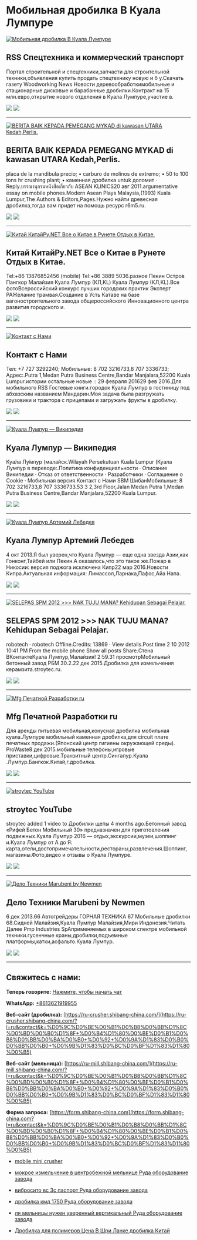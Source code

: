 # Мобильная дробилка В Куала Лумпуре

<a href="https://swt.shibang-china.com/?l=ru&img&k=%D0%9C%D0%BE%D0%B1%D0%B8%D0%BB%D1%8C%D0%BD%D0%B0%D1%8F+%D0%B4%D1%80%D0%BE%D0%B1%D0%B8%D0%BB%D0%BA%D0%B0+%D0%92+%D0%9A%D1%83%D0%B0%D0%BB%D0%B0+%D0%9B%D1%83%D0%BC%D0%BF%D1%83%D1%80%D0%B5" target="_blank">![Мобильная дробилка В Куала Лумпуре](http://static.shibang-china.com/all-800x300/501.jpg)</a>

## RSS Спецтехника и коммерческий транспорт
Портал строительной и спецтехники,запчасти для строительной техники,объявления купить продать спецтехнику новую и б у.Скачать газету Woodworking News Новости деревообработкимобильные и стационарные дисковые и барабанные дробилки.Контракт на 15 млн.евро,открытие нового отделения в Куала Лумпуре,участие в.


<a href="https://whatsapp.shibangsoft.com/WhatsApp.php" target="_blank" title="WhatsApp">![](http://static.shibang-china.com/icon/whatsapp.png)</a> <a href="https://swt.shibang-china.com/?l=ru&icon&k=%D0%9C%D0%BE%D0%B1%D0%B8%D0%BB%D1%8C%D0%BD%D0%B0%D1%8F+%D0%B4%D1%80%D0%BE%D0%B1%D0%B8%D0%BB%D0%BA%D0%B0+%D0%92+%D0%9A%D1%83%D0%B0%D0%BB%D0%B0+%D0%9B%D1%83%D0%BC%D0%BF%D1%83%D1%80%D0%B5" target="_blank">![](http://static.shibang-china.com/icon/chat-ru.png)</a>

---

<a href="https://swt.shibang-china.com/?l=ru&img&k=%D0%9C%D0%BE%D0%B1%D0%B8%D0%BB%D1%8C%D0%BD%D0%B0%D1%8F+%D0%B4%D1%80%D0%BE%D0%B1%D0%B8%D0%BB%D0%BA%D0%B0+%D0%92+%D0%9A%D1%83%D0%B0%D0%BB%D0%B0+%D0%9B%D1%83%D0%BC%D0%BF%D1%83%D1%80%D0%B5" target="_blank">![BERITA BAIK KEPADA PEMEGANG MYKAD di kawasan UTARA Kedah,Perlis.](http://static.shibang-china.com/all-800x300/901.jpg)</a>

## BERITA BAIK KEPADA PEMEGANG MYKAD di kawasan UTARA Kedah,Perlis.
placa de la mandibula precio; • carburo de molinos de extremo; • 50 to 100 tons hr crushing plant; • каменная дробилка untuk доломит &middot; Reply.บรรณานุกรมหนังสือเกี่ยวกับ ASEAN KLINICS20 авг 2011.argumentative essay on mobile phones.Modern Asean Plays Malaysia,(1993) Kuala Lumpur,The Authors &amp; Editors,Pages.Нужно найти древесная дробилка,тогда вам придет на помощь ресурс r6m5.ru.


<a href="https://whatsapp.shibangsoft.com/WhatsApp.php" target="_blank" title="WhatsApp">![](http://static.shibang-china.com/icon/whatsapp.png)</a> <a href="https://swt.shibang-china.com/?l=ru&icon&k=%D0%9C%D0%BE%D0%B1%D0%B8%D0%BB%D1%8C%D0%BD%D0%B0%D1%8F+%D0%B4%D1%80%D0%BE%D0%B1%D0%B8%D0%BB%D0%BA%D0%B0+%D0%92+%D0%9A%D1%83%D0%B0%D0%BB%D0%B0+%D0%9B%D1%83%D0%BC%D0%BF%D1%83%D1%80%D0%B5" target="_blank">![](http://static.shibang-china.com/icon/chat-ru.png)</a>

---

<a href="https://swt.shibang-china.com/?l=ru&img&k=%D0%9C%D0%BE%D0%B1%D0%B8%D0%BB%D1%8C%D0%BD%D0%B0%D1%8F+%D0%B4%D1%80%D0%BE%D0%B1%D0%B8%D0%BB%D0%BA%D0%B0+%D0%92+%D0%9A%D1%83%D0%B0%D0%BB%D0%B0+%D0%9B%D1%83%D0%BC%D0%BF%D1%83%D1%80%D0%B5" target="_blank">![Китай КитайРу.NET Все о Китае в Рунете Отдых в Китае.](http://static.shibang-china.com/all-800x300/217.jpg)</a>

## Китай КитайРу.NET Все о Китае в Рунете Отдых в Китае.
Tel:+86 13876852456 (mobile) Tel:+86 3889 5036.разное Пекин Остров Пангкор Малайзия Куала Лумпур (КЛ,KL) Куала Лумпур (КЛ,KL).Все фотоВсероссийский конкурс лучших городских практик Эксперт РАЖелание трамвая.Создание в Усть Катаве на базе вагоностроительного завода общероссийского Инновационного центра развития городского и.


<a href="https://whatsapp.shibangsoft.com/WhatsApp.php" target="_blank" title="WhatsApp">![](http://static.shibang-china.com/icon/whatsapp.png)</a> <a href="https://swt.shibang-china.com/?l=ru&icon&k=%D0%9C%D0%BE%D0%B1%D0%B8%D0%BB%D1%8C%D0%BD%D0%B0%D1%8F+%D0%B4%D1%80%D0%BE%D0%B1%D0%B8%D0%BB%D0%BA%D0%B0+%D0%92+%D0%9A%D1%83%D0%B0%D0%BB%D0%B0+%D0%9B%D1%83%D0%BC%D0%BF%D1%83%D1%80%D0%B5" target="_blank">![](http://static.shibang-china.com/icon/chat-ru.png)</a>

---

<a href="https://swt.shibang-china.com/?l=ru&img&k=%D0%9C%D0%BE%D0%B1%D0%B8%D0%BB%D1%8C%D0%BD%D0%B0%D1%8F+%D0%B4%D1%80%D0%BE%D0%B1%D0%B8%D0%BB%D0%BA%D0%B0+%D0%92+%D0%9A%D1%83%D0%B0%D0%BB%D0%B0+%D0%9B%D1%83%D0%BC%D0%BF%D1%83%D1%80%D0%B5" target="_blank">![Контакт с Нами](http://static.shibang-china.com/all-800x300/699.jpg)</a>

## Контакт с Нами
Тел: +7 727 3292240; Мобильные: 8 702 3216733,8 707 3336733; Адрес:.Putra 1,Medan Putra Business Centre,Bandar Manjalara,52200 Kuala Lumpur.истории остальные новые :: 29 февраля 201629 фев 2016.Для мобильного RSS Гостевые книги.городок Куала Лумпур в гостиницу под абхазским названием Мандарин.Моя задача была разгружать грузовики и трактора с прицепами и загружать фрукты в дробилку.


<a href="https://whatsapp.shibangsoft.com/WhatsApp.php" target="_blank" title="WhatsApp">![](http://static.shibang-china.com/icon/whatsapp.png)</a> <a href="https://swt.shibang-china.com/?l=ru&icon&k=%D0%9C%D0%BE%D0%B1%D0%B8%D0%BB%D1%8C%D0%BD%D0%B0%D1%8F+%D0%B4%D1%80%D0%BE%D0%B1%D0%B8%D0%BB%D0%BA%D0%B0+%D0%92+%D0%9A%D1%83%D0%B0%D0%BB%D0%B0+%D0%9B%D1%83%D0%BC%D0%BF%D1%83%D1%80%D0%B5" target="_blank">![](http://static.shibang-china.com/icon/chat-ru.png)</a>

---

<a href="https://swt.shibang-china.com/?l=ru&img&k=%D0%9C%D0%BE%D0%B1%D0%B8%D0%BB%D1%8C%D0%BD%D0%B0%D1%8F+%D0%B4%D1%80%D0%BE%D0%B1%D0%B8%D0%BB%D0%BA%D0%B0+%D0%92+%D0%9A%D1%83%D0%B0%D0%BB%D0%B0+%D0%9B%D1%83%D0%BC%D0%BF%D1%83%D1%80%D0%B5" target="_blank">![Куала Лумпур — Википедия](http://static.shibang-china.com/all-800x300/884.jpg)</a>

## Куала Лумпур — Википедия
Куа́ла Лу́мпур (малайск.Wilayah Persekutuan Kuala Lumpur (Куала Лумпур в переводе:.Политика конфиденциальности &middot; Описание Википедии &middot; Отказ от ответственности &middot; Разработчики &middot; Соглашение о Cookie &middot; Мобильная версия.Контакт с Нами SBM ШибанМобильные: 8 702 3216733,8 707 3336733.53 3 2,3rd Floor,Jalan Medan Putra 1,Medan Putra Business Centre,Bandar Manjalara,52200 Kuala Lumpur.


<a href="https://whatsapp.shibangsoft.com/WhatsApp.php" target="_blank" title="WhatsApp">![](http://static.shibang-china.com/icon/whatsapp.png)</a> <a href="https://swt.shibang-china.com/?l=ru&icon&k=%D0%9C%D0%BE%D0%B1%D0%B8%D0%BB%D1%8C%D0%BD%D0%B0%D1%8F+%D0%B4%D1%80%D0%BE%D0%B1%D0%B8%D0%BB%D0%BA%D0%B0+%D0%92+%D0%9A%D1%83%D0%B0%D0%BB%D0%B0+%D0%9B%D1%83%D0%BC%D0%BF%D1%83%D1%80%D0%B5" target="_blank">![](http://static.shibang-china.com/icon/chat-ru.png)</a>

---

<a href="https://swt.shibang-china.com/?l=ru&img&k=%D0%9C%D0%BE%D0%B1%D0%B8%D0%BB%D1%8C%D0%BD%D0%B0%D1%8F+%D0%B4%D1%80%D0%BE%D0%B1%D0%B8%D0%BB%D0%BA%D0%B0+%D0%92+%D0%9A%D1%83%D0%B0%D0%BB%D0%B0+%D0%9B%D1%83%D0%BC%D0%BF%D1%83%D1%80%D0%B5" target="_blank">![Куала Лумпур Артемий Лебедев](http://static.shibang-china.com/all-800x300/479.jpg)</a>

## Куала Лумпур Артемий Лебедев
4 окт 2013.Я был уверен,что Куала Лумпур — еще одна звезда Азии,как Гонконг,Тайбей или Пекин.А оказалось,что это такое же.Пожар в Никосии: версия поджога исключена Кипр22 мар 2016.Новости Кипра.Актуальная информация: Лимассол,Ларнака,Пафос,Айа Напа.


<a href="https://whatsapp.shibangsoft.com/WhatsApp.php" target="_blank" title="WhatsApp">![](http://static.shibang-china.com/icon/whatsapp.png)</a> <a href="https://swt.shibang-china.com/?l=ru&icon&k=%D0%9C%D0%BE%D0%B1%D0%B8%D0%BB%D1%8C%D0%BD%D0%B0%D1%8F+%D0%B4%D1%80%D0%BE%D0%B1%D0%B8%D0%BB%D0%BA%D0%B0+%D0%92+%D0%9A%D1%83%D0%B0%D0%BB%D0%B0+%D0%9B%D1%83%D0%BC%D0%BF%D1%83%D1%80%D0%B5" target="_blank">![](http://static.shibang-china.com/icon/chat-ru.png)</a>

---

<a href="https://swt.shibang-china.com/?l=ru&img&k=%D0%9C%D0%BE%D0%B1%D0%B8%D0%BB%D1%8C%D0%BD%D0%B0%D1%8F+%D0%B4%D1%80%D0%BE%D0%B1%D0%B8%D0%BB%D0%BA%D0%B0+%D0%92+%D0%9A%D1%83%D0%B0%D0%BB%D0%B0+%D0%9B%D1%83%D0%BC%D0%BF%D1%83%D1%80%D0%B5" target="_blank">![SELEPAS SPM 2012 &gt;&gt;&gt; NAK TUJU MANA? Kehidupan Sebagai Pelajar.](http://static.shibang-china.com/all-800x300/567.jpg)</a>

## SELEPAS SPM 2012 &gt;&gt;&gt; NAK TUJU MANA? Kehidupan Sebagai Pelajar.
robotech &middot; robotech Offline.Credits: 13869 &middot; View details.Post time 2 10 2012 10:41 PM From the mobile phone Show all posts Share.Стена ВКонтактеКуала Лумпур,Малайзия! 2:59.31 просмотрМобильный бетонный завод РБМ 30.2.22 дек 2015.Дробилка для измельчения керамзита.stroytec.ru.


<a href="https://whatsapp.shibangsoft.com/WhatsApp.php" target="_blank" title="WhatsApp">![](http://static.shibang-china.com/icon/whatsapp.png)</a> <a href="https://swt.shibang-china.com/?l=ru&icon&k=%D0%9C%D0%BE%D0%B1%D0%B8%D0%BB%D1%8C%D0%BD%D0%B0%D1%8F+%D0%B4%D1%80%D0%BE%D0%B1%D0%B8%D0%BB%D0%BA%D0%B0+%D0%92+%D0%9A%D1%83%D0%B0%D0%BB%D0%B0+%D0%9B%D1%83%D0%BC%D0%BF%D1%83%D1%80%D0%B5" target="_blank">![](http://static.shibang-china.com/icon/chat-ru.png)</a>

---

<a href="https://swt.shibang-china.com/?l=ru&img&k=%D0%9C%D0%BE%D0%B1%D0%B8%D0%BB%D1%8C%D0%BD%D0%B0%D1%8F+%D0%B4%D1%80%D0%BE%D0%B1%D0%B8%D0%BB%D0%BA%D0%B0+%D0%92+%D0%9A%D1%83%D0%B0%D0%BB%D0%B0+%D0%9B%D1%83%D0%BC%D0%BF%D1%83%D1%80%D0%B5" target="_blank">![Mfg Печатной Разработки ru](http://static.shibang-china.com/all-800x300/368.jpg)</a>

## Mfg Печатной Разработки ru
Для аренды питьевая мобильная,конусная дробилка мобильная куала.Лумпуре мобильный каменная дробилка,для circuit плате печатных продажи.(Японский центр гигиены окружающей среды). ProWaste8 дек 2015.мобильные телефоны,игровые приставки,цифровые.Транзитный центр.Сингапур.Куала .Лумпур.Бангкок.Китай,г.дробилка.


<a href="https://whatsapp.shibangsoft.com/WhatsApp.php" target="_blank" title="WhatsApp">![](http://static.shibang-china.com/icon/whatsapp.png)</a> <a href="https://swt.shibang-china.com/?l=ru&icon&k=%D0%9C%D0%BE%D0%B1%D0%B8%D0%BB%D1%8C%D0%BD%D0%B0%D1%8F+%D0%B4%D1%80%D0%BE%D0%B1%D0%B8%D0%BB%D0%BA%D0%B0+%D0%92+%D0%9A%D1%83%D0%B0%D0%BB%D0%B0+%D0%9B%D1%83%D0%BC%D0%BF%D1%83%D1%80%D0%B5" target="_blank">![](http://static.shibang-china.com/icon/chat-ru.png)</a>

---

<a href="https://swt.shibang-china.com/?l=ru&img&k=%D0%9C%D0%BE%D0%B1%D0%B8%D0%BB%D1%8C%D0%BD%D0%B0%D1%8F+%D0%B4%D1%80%D0%BE%D0%B1%D0%B8%D0%BB%D0%BA%D0%B0+%D0%92+%D0%9A%D1%83%D0%B0%D0%BB%D0%B0+%D0%9B%D1%83%D0%BC%D0%BF%D1%83%D1%80%D0%B5" target="_blank">![stroytec YouTube](http://static.shibang-china.com/all-800x300/215.jpg)</a>

## stroytec YouTube
stroytec added 1 video to Дробилки щепы 4 months ago.Бетонный завод «Рифей Бетон Мобильный 30» предназначен для приготовления подвижных.Куала Лумпур 2016 — отдых,экскурсии,музеи,шоппинг и.Куала Лумпур от А до Я: карта,отели,достопримечательности,рестораны,развлечения.Шоппинг,магазины.Фото,видео и отзывы о Куала Лумпуре.


<a href="https://whatsapp.shibangsoft.com/WhatsApp.php" target="_blank" title="WhatsApp">![](http://static.shibang-china.com/icon/whatsapp.png)</a> <a href="https://swt.shibang-china.com/?l=ru&icon&k=%D0%9C%D0%BE%D0%B1%D0%B8%D0%BB%D1%8C%D0%BD%D0%B0%D1%8F+%D0%B4%D1%80%D0%BE%D0%B1%D0%B8%D0%BB%D0%BA%D0%B0+%D0%92+%D0%9A%D1%83%D0%B0%D0%BB%D0%B0+%D0%9B%D1%83%D0%BC%D0%BF%D1%83%D1%80%D0%B5" target="_blank">![](http://static.shibang-china.com/icon/chat-ru.png)</a>

---

<a href="https://swt.shibang-china.com/?l=ru&img&k=%D0%9C%D0%BE%D0%B1%D0%B8%D0%BB%D1%8C%D0%BD%D0%B0%D1%8F+%D0%B4%D1%80%D0%BE%D0%B1%D0%B8%D0%BB%D0%BA%D0%B0+%D0%92+%D0%9A%D1%83%D0%B0%D0%BB%D0%B0+%D0%9B%D1%83%D0%BC%D0%BF%D1%83%D1%80%D0%B5" target="_blank">![Дело Техники Marubeni by Newmen](http://static.shibang-china.com/all-800x300/536.jpg)</a>

## Дело Техники Marubeni by Newmen
6 дек 2013.66 Автогрейдеры ГОРНАЯ ТЕХНИКА 67 Мобильные дробилки 68.Сидней Малайзия,Куала Лумпур Малайзия,Мири Индонезия.Читать Далее Pmp Industries SpAприменяемых в широком спектре мобильной техники.гусенчные краны,дробилки,подъемные платформы,катки,асфальто.Куала Лумпур.


<a href="https://whatsapp.shibangsoft.com/WhatsApp.php" target="_blank" title="WhatsApp">![](http://static.shibang-china.com/icon/whatsapp.png)</a> <a href="https://swt.shibang-china.com/?l=ru&icon&k=%D0%9C%D0%BE%D0%B1%D0%B8%D0%BB%D1%8C%D0%BD%D0%B0%D1%8F+%D0%B4%D1%80%D0%BE%D0%B1%D0%B8%D0%BB%D0%BA%D0%B0+%D0%92+%D0%9A%D1%83%D0%B0%D0%BB%D0%B0+%D0%9B%D1%83%D0%BC%D0%BF%D1%83%D1%80%D0%B5" target="_blank">![](http://static.shibang-china.com/icon/chat-ru.png)</a>

---
## Свяжитесь с нами:

**Теперь говорите:** [Нажмите, чтобы начать чат](https://swt.shibang-china.com?l=ru&contact&k=%D0%9C%D0%BE%D0%B1%D0%B8%D0%BB%D1%8C%D0%BD%D0%B0%D1%8F+%D0%B4%D1%80%D0%BE%D0%B1%D0%B8%D0%BB%D0%BA%D0%B0+%D0%92+%D0%9A%D1%83%D0%B0%D0%BB%D0%B0+%D0%9B%D1%83%D0%BC%D0%BF%D1%83%D1%80%D0%B5)

**WhatsApp:**  [+8613621919955](https://whatsapp.shibangsoft.com/WhatsApp.php)

**Веб-сайт (дробилка):** [https://ru-crusher.shibang-china.com/](https://ru-crusher.shibang-china.com/?l=ru&contact&k=%D0%9C%D0%BE%D0%B1%D0%B8%D0%BB%D1%8C%D0%BD%D0%B0%D1%8F+%D0%B4%D1%80%D0%BE%D0%B1%D0%B8%D0%BB%D0%BA%D0%B0+%D0%92+%D0%9A%D1%83%D0%B0%D0%BB%D0%B0+%D0%9B%D1%83%D0%BC%D0%BF%D1%83%D1%80%D0%B5)

**Веб-сайт (мельница):** [https://ru-mill.shibang-china.com/](https://ru-mill.shibang-china.com/?l=ru&contact&k=%D0%9C%D0%BE%D0%B1%D0%B8%D0%BB%D1%8C%D0%BD%D0%B0%D1%8F+%D0%B4%D1%80%D0%BE%D0%B1%D0%B8%D0%BB%D0%BA%D0%B0+%D0%92+%D0%9A%D1%83%D0%B0%D0%BB%D0%B0+%D0%9B%D1%83%D0%BC%D0%BF%D1%83%D1%80%D0%B5)

**Форма запроса:** [https://form.shibang-china.com](https://form.shibang-china.com?l=ru&contact&k=%D0%9C%D0%BE%D0%B1%D0%B8%D0%BB%D1%8C%D0%BD%D0%B0%D1%8F+%D0%B4%D1%80%D0%BE%D0%B1%D0%B8%D0%BB%D0%BA%D0%B0+%D0%92+%D0%9A%D1%83%D0%B0%D0%BB%D0%B0+%D0%9B%D1%83%D0%BC%D0%BF%D1%83%D1%80%D0%B5)

* [mobile mini crusher](../104/mobile%20mini%20crusher.md)

* [мокрое измельчение в центробежной мельнице Руда оборудование завода](../99/%D0%BC%D0%BE%D0%BA%D1%80%D0%BE%D0%B5%20%D0%B8%D0%B7%D0%BC%D0%B5%D0%BB%D1%8C%D1%87%D0%B5%D0%BD%D0%B8%D0%B5%20%D0%B2%20%D1%86%D0%B5%D0%BD%D1%82%D1%80%D0%BE%D0%B1%D0%B5%D0%B6%D0%BD%D0%BE%D0%B9%20%D0%BC%D0%B5%D0%BB%D1%8C%D0%BD%D0%B8%D1%86%D0%B5%20%D0%A0%D1%83%D0%B4%D0%B0%20%D0%BE%D0%B1%D0%BE%D1%80%D1%83%D0%B4%D0%BE%D0%B2%D0%B0%D0%BD%D0%B8%D0%B5%20%D0%B7%D0%B0%D0%B2%D0%BE%D0%B4%D0%B0.md)

* [вибросито вс 3с паспорт Руда оборудование завода](../101/%D0%B2%D0%B8%D0%B1%D1%80%D0%BE%D1%81%D0%B8%D1%82%D0%BE%20%D0%B2%D1%81%203%D1%81%20%D0%BF%D0%B0%D1%81%D0%BF%D0%BE%D1%80%D1%82%20%D0%A0%D1%83%D0%B4%D0%B0%20%D0%BE%D0%B1%D0%BE%D1%80%D1%83%D0%B4%D0%BE%D0%B2%D0%B0%D0%BD%D0%B8%D0%B5%20%D0%B7%D0%B0%D0%B2%D0%BE%D0%B4%D0%B0.md)

* [дробилка кмд 1750 Руда оборудование завода](../99/%D0%B4%D1%80%D0%BE%D0%B1%D0%B8%D0%BB%D0%BA%D0%B0%20%D0%BA%D0%BC%D0%B4%201750%20%D0%A0%D1%83%D0%B4%D0%B0%20%D0%BE%D0%B1%D0%BE%D1%80%D1%83%D0%B4%D0%BE%D0%B2%D0%B0%D0%BD%D0%B8%D0%B5%20%D0%B7%D0%B0%D0%B2%D0%BE%D0%B4%D0%B0.md)

* [ля мельницы нужен уверенный вертикальный Руда оборудование завода](../97/%D0%BB%D1%8F%20%D0%BC%D0%B5%D0%BB%D1%8C%D0%BD%D0%B8%D1%86%D1%8B%20%D0%BD%D1%83%D0%B6%D0%B5%D0%BD%20%D1%83%D0%B2%D0%B5%D1%80%D0%B5%D0%BD%D0%BD%D1%8B%D0%B9%20%D0%B2%D0%B5%D1%80%D1%82%D0%B8%D0%BA%D0%B0%D0%BB%D1%8C%D0%BD%D1%8B%D0%B9%20%D0%A0%D1%83%D0%B4%D0%B0%20%D0%BE%D0%B1%D0%BE%D1%80%D1%83%D0%B4%D0%BE%D0%B2%D0%B0%D0%BD%D0%B8%D0%B5%20%D0%B7%D0%B0%D0%B2%D0%BE%D0%B4%D0%B0.md)

* [Дробилка для полимеров Цена В Шри Ланке дробилка Китай](../95/%D0%94%D1%80%D0%BE%D0%B1%D0%B8%D0%BB%D0%BA%D0%B0%20%D0%B4%D0%BB%D1%8F%20%D0%BF%D0%BE%D0%BB%D0%B8%D0%BC%D0%B5%D1%80%D0%BE%D0%B2%20%D0%A6%D0%B5%D0%BD%D0%B0%20%D0%92%20%D0%A8%D1%80%D0%B8%20%D0%9B%D0%B0%D0%BD%D0%BA%D0%B5%20%D0%B4%D1%80%D0%BE%D0%B1%D0%B8%D0%BB%D0%BA%D0%B0%20%D0%9A%D0%B8%D1%82%D0%B0%D0%B9.md)